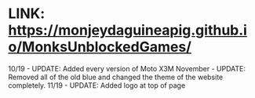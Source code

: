 # LINK: https://monjeydaguineapig.github.io/MonksUnblockedGames/
10/19 - UPDATE: Added every version of Moto X3M
November - UPDATE: Removed all of the old blue and changed the theme of the website completely.
11/19 - UPDATE: Added logo at top of page
